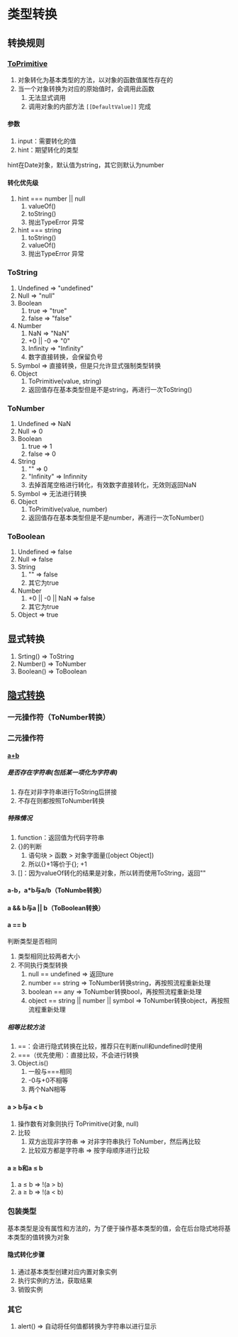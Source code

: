# 类型转换

## 转换规则

### [ToPrimitive](https://juejin.cn/post/6844903864613732360)

1. 对象转化为基本类型的方法，以对象的函数值属性存在的
2. 当一个对象转换为对应的原始值时，会调用此函数
   1. 无法显式调用
   2. 调用对象的内部方法 `[[DefaultValue]]` 完成

#### 参数

1. input：需要转化的值
2. hint：期望转化的类型

hint在Date对象，默认值为string，其它则默认为number

#### 转化优先级

1. hint === number || null
   1. valueOf()
   2. toString()
   3. 抛出TypeError 异常
2. hint === string
   1. toString()
   2. valueOf()
   3. 抛出TypeError 异常

### ToString

1. Undefined => "undefined"
2. Null => "null"
3. Boolean
   1. true => "true"
   2. false => "false"
4. Number
   1. NaN => "NaN"
   2. +0 || -0 => "0"
   3. Infinity => "Infinity"
   4. 数字直接转换，会保留负号
5. Symbol => 直接转换，但是只允许显式强制类型转换
6. Object
   1. ToPrimitive(value, string)
   2. 返回值存在基本类型但是不是string，再进行一次ToString()

### ToNumber

1. Undefined => NaN
2. Null => 0
3. Boolean
   1. true => 1
   2. false => 0
4. String
   1. "" => 0
   2. "Infinity" => Infinnity
   3. 去掉首尾空格进行转化，有效数字直接转化，无效则返回NaN
5. Symbol => 无法进行转换
6. Object
   1. ToPrimitive(value, number)
   2. 返回值存在基本类型但是不是number，再进行一次ToNumber()

### ToBoolean

1. Undefined => false
2. Null => false
3. String
   1. "" => false
   2. 其它为true
4. Number
   1. +0 || -0 || NaN => false
   2. 其它为true
5. Object => true

## 显式转换

1. Srting() => ToString
2. Number() => ToNumber
3. Boolean() => ToBoolean

## [隐式转换](https://juejin.cn/post/6844903864626315277)

### 一元操作符（ToNumber转换）

### 二元操作符

#### [a+b](https://blog.csdn.net/dk2290/article/details/86534595)

##### 是否存在字符串(包括某一项化为字符串)

1. 存在对非字符串进行ToString后拼接
2. 不存在则都按照ToNumber转换

##### 特殊情况

1. function：返回值为代码字符串
2. {}的判断
   1. 语句块 > 函数 > 对象字面量([object Object])
   2. 所以{}+1等价于{}; +1
3. []：因为valueOf转化的结果是对象，所以转而使用ToString，返回""

#### a-b，a*b与a/b（ToNumbe转换）

#### a && b与a || b（ToBoolean转换）

#### a == b

判断类型是否相同
1. 类型相同比较两者大小
2. 不同执行类型转换
   1. null == undefined => 返回ture
   2. number == string => ToNumber转换string，再按照流程重新处理
   3. boolean == any => ToNumber转换bool，再按照流程重新处理
   4. object == string || number || symbol => ToNumber转换object，再按照流程重新处理

##### 相等比较方法

1. ==：会进行隐式转换在比较，推荐只在判断null和undefined时使用
2. ===（优先使用）：直接比较，不会进行转换
3. Object.is()
   1. 一般与===相同
   2. -0与+0不相等
   3. 两个NaN相等

#### a > b与a < b

1. 操作数有对象则执行 ToPrimitive(对象, null)
2. 比较
   1. 双方出现非字符串 => 对非字符串执行 ToNumber，然后再比较
   2. 比较双方都是字符串 => 按字母顺序进行比较

#### a ≥ b和a ≤ b

1. a ≤ b  => !(a > b)
2. a ≥ b => !(a < b) 

### 包装类型

基本类型是没有属性和方法的，为了便于操作基本类型的值，会在后台隐式地将基本类型的值转换为对象

#### 隐式转化步骤

1. 通过基本类型创建对应内置对象实例
2. 执行实例的方法，获取结果
3. 销毁实例

### 其它

1. alert() => 自动将任何值都转换为字符串以进行显示
